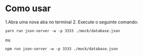 # Como usar

1.Abra uma nova aba no terminal
2. Execute o seguinte comando:

``````
yarn run json-server -w -p 3333 ./mock/database.json
``````

ou

``````
npm run json-server -w -p 3333 ./mock/database.json
